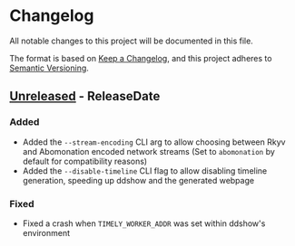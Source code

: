 # Changelog
All notable changes to this project will be documented in this file.

The format is based on [Keep a Changelog](https://keepachangelog.com/en/1.0.0/),
and this project adheres to [Semantic Versioning](https://semver.org/spec/v2.0.0.html).

<!-- next-header -->
## [Unreleased] - ReleaseDate

### Added

- Added the `--stream-encoding` CLI arg to allow choosing between Rkyv and Abomonation encoded network streams (Set to `abomonation` by default for compatibility reasons)
- Added the `--disable-timeline` CLI flag to allow disabling timeline generation, speeding up ddshow and the generated webpage

### Fixed

- Fixed a crash when `TIMELY_WORKER_ADDR` was set within ddshow's environment

<!-- next-url -->
[Unreleased]: https://github.com/Kixiron/lasso/compare/v0.5.1...HEAD
